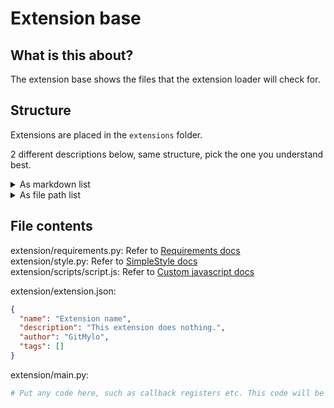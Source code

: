 # Extension base

## What is this about?
The extension base shows the files that the extension loader will check for.

## Structure

Extensions are placed in the `extensions` folder.

2 different descriptions below, same structure, pick the one you understand best.
<details>
<summary>
As markdown list
</summary>

* extension
  * extension.json **(required)**
  * main.py
  * requirements.py
  * style.py
  * scripts
    * script.js
</details>

<details>
<summary>
As file path list
</summary>

extension/extension.json **(required)**  
extension/main.py  
extension/requirements.py  
extension/style.py  
extension/scripts/script.js
</details>

## File contents

extension/requirements.py: Refer to [Requirements docs](requirements.md)  
extension/style.py: Refer to [SimpleStyle docs](style.md)  
extension/scripts/script.js: Refer to [Custom javascript docs](js.md)

extension/extension.json:
```json
{
  "name": "Extension name",
  "description": "This extension does nothing.",
  "author": "GitMylo",
  "tags": []
}
```

extension/main.py:
```python
# Put any code here, such as callback registers etc. This code will be ran after install, on plugin init.
```